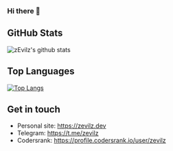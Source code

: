### Hi there 👋

## GitHub Stats
![zEvilz's github stats](https://github-readme-stats.vercel.app/api?username=zevilz&show_icons=true&theme=default)

## Top Languages
[![Top Langs](https://github-readme-stats.vercel.app/api/top-langs/?username=zevilz&layout=compact&custom_title=Stats)](https://github.com/anuraghazra/github-readme-stats)

## Get in touch
- Personal site: https://zevilz.dev
- Telegram: https://t.me/zevilz
- Codersrank: https://profile.codersrank.io/user/zevilz

<!--
**zevilz/zevilz** is a ✨ _special_ ✨ repository because its `README.md` (this file) appears on your GitHub profile.

Here are some ideas to get you started:

- 🔭 I’m currently working on ...
- 🌱 I’m currently learning ...
- 👯 I’m looking to collaborate on ...
- 🤔 I’m looking for help with ...
- 💬 Ask me about ...
- 📫 How to reach me: ...
- 😄 Pronouns: ...
- ⚡ Fun fact: ...
-->
